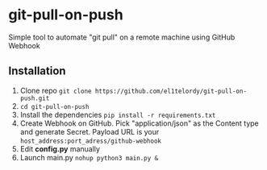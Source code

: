 # git-pull-on-push
Simple tool to automate "git pull" on a remote machine using GitHub Webhook

## Installation
1. Clone repo `git clone https://github.com/el1telordy/git-pull-on-push.git`
2. `cd git-pull-on-push`
3. Install the dependencies `pip install -r requirements.txt`
4. Create Webhook on GitHub. Pick "application/json" as the Content type and generate Secret. Payload URL is your `host_address:port_adress/github-webhook`
5. Edit **config.py** manually
6. Launch main.py `nohup python3 main.py &`
